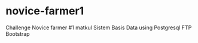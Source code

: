 # novice-farmer1
Challenge Novice farmer #1 matkul Sistem Basis Data using Postgresql FTP Bootstrap
